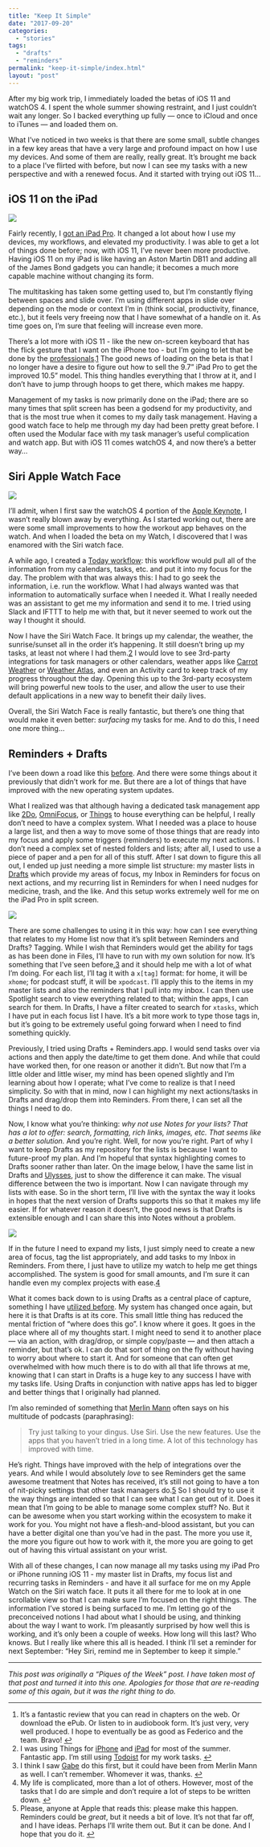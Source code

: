 ```yaml
---
title: "Keep It Simple"
date: "2017-09-20"
categories: 
  - "stories"
tags: 
  - "drafts"
  - "reminders"
permalink: "keep-it-simple/index.html"
layout: "post"
---
```


After my big work trip, I immediately loaded the betas of iOS 11 and watchOS 4. I spent the whole summer showing restraint, and I just couldn’t wait any longer. So I backed everything up fully — once to iCloud and once to iTunes — and loaded them on.

What I’ve noticed in two weeks is that there are some small, subtle changes in a few key areas that have a very large and profound impact on how I use my devices. And some of them are really, really great. It’s brought me back to a place I’ve flirted with before, but now I can see my tasks with a new perspective and with a renewed focus. And it started with trying out iOS 11…

## iOS 11 on the iPad

![](/images/Image-9-16-17-8-45-AM.png)

Fairly recently, I [got an iPad Pro](https://www.nahumck.me/perfectly-mobile/). It changed a lot about how I use my devices, my workflows, and elevated my productivity. I was able to get a lot of things done before; now, with iOS 11, I’ve never been more productive. Having iOS 11 on my iPad is like having an Aston Martin DB11 and adding all of the James Bond gadgets you can handle; it becomes a much more capable machine without changing its form.

The multitasking has taken some getting used to, but I’m constantly flying between spaces and slide over. I’m using different apps in slide over depending on the mode or context I’m in (think social, productivity, finance, etc.), but it feels very freeing now that I have somewhat of a handle on it. As time goes on, I’m sure that feeling will increase even more.

There’s a lot more with iOS 11 - like the new on-screen keyboard that has the flick gesture that I want on the iPhone too - but I’m going to let that be done by the [professionals](https://www.macstories.net/stories/ios-11-the-macstories-review/ "iOS 11 - The MacStories Review").[1](#fn1) The good news of loading on the beta is that I no longer have a desire to figure out how to sell the 9.7” iPad Pro to get the improved 10.5” model. This thing handles everything that I throw at it, and I don’t have to jump through hoops to get there, which makes me happy.

Management of my tasks is now primarily done on the iPad; there are so many times that split screen has been a godsend for my productivity, and that is the most true when it comes to my daily task management. Having a good watch face to help me through my day had been pretty great before. I often used the Modular face with my task manager’s useful complication and watch app. But with iOS 11 comes watchOS 4, and now there’s a better way…

## Siri Apple Watch Face

![](/images/Image-9-16-17-8-48-AM.png)

I’ll admit, when I first saw the watchOS 4 portion of the [Apple Keynote](https://itunes.apple.com/us/podcast/apple-keynotes/id275834665?mt=2), I wasn’t really blown away by everything. As I started working out, there are were some small improvements to how the workout app behaves on the watch. And when I loaded the beta on my Watch, I discovered that I was enamored with the Siri watch face.

A while ago, I created a [Today workflow](https://www.nahumck.me/second-screen/): this workflow would pull all of the information from my calendars, tasks, etc. and put it into my focus for the day. The problem with that was always this: I had to go seek the information, i.e. run the workflow. What I had always wanted was that information to automatically surface when I needed it. What I really needed was an assistant to get me my information and send it to me. I tried using Slack and IFTTT to help me with that, but it never seemed to work out the way I thought it should.

Now I have the Siri Watch Face. It brings up my calendar, the weather, the sunrise/sunset all in the order it’s happening. It still doesn’t bring up my tasks, at least not where I had them.[2](#fn2) I would love to see 3rd-party integrations for task managers or other calendars, weather apps like [Carrot Weather](https://itunes.apple.com/us/app/carrot-weather/id961390574?mt=8&uo=4&at=1001l4VZ "Carrot Weather for iOS ") or [Weather Atlas](https://itunes.apple.com/us/app/weather-atlas-weather-radar-map-10-day-forecast/id1196015787?mt=8&uo=4&at=1001l4VZ "Weather Atlas for iOS "), and even an Activity card to keep track of my progress throughout the day. Opening this up to the 3rd-party ecosystem will bring powerful new tools to the user, and allow the user to use their default applications in a new way to benefit their daily lives.

Overall, the Siri Watch Face is really fantastic, but there’s one thing that would make it even better: _surfacing_ my tasks for me. And to do this, I need one more thing…

## Reminders + Drafts

I’ve been down a road like this [before](https://www.nahumck.me/basic/). And there were some things about it previously that didn’t work for me. But there are a lot of things that have improved with the new operating system updates.

What I realized was that although having a dedicated task management app like [2Do](https://itunes.apple.com/us/app/2do-reminders-personal-planner/id303656546?mt=8&uo=4&at=1001l4VZ), [OmniFocus](https://itunes.apple.com/us/app/omnifocus-2/id904071710?mt=8&uo=4&at=1001l4VZ), or [Things](https://itunes.apple.com/us/app/things-3/id904237743?mt=8&uo=4&at=1001l4VZ) to house everything can be helpful, I really don’t need to have a complex system. What I needed was a place to house a large list, and then a way to move some of those things that are ready into my focus and apply some triggers (reminders) to execute my next actions. I don’t need a complex set of nested folders and lists; after all, I used to use a piece of paper and a pen for all of this stuff. After I sat down to figure this all out, I ended up just needing a more simple list structure: my master lists in [Drafts](https://itunes.apple.com/us/app/drafts-quickly-capture-notes-share-anywhere/id905337691?mt=8&uo=4&at=1001l4VZ) which provide my areas of focus, my Inbox in Reminders for focus on next actions, and my recurring list in Reminders for when I need nudges for medicine, trash, and the like. And this setup works extremely well for me on the iPad Pro in split screen.

![](/images/Image-9-19-17-9-37-PM.png)

There are some challenges to using it in this way: how can I see everything that relates to my Home list now that it’s split between Reminders and Drafts? Tagging. While I wish that Reminders would get the ability for tags as has been done in Files, I’ll have to run with my own solution for now. It’s something that I’ve seen before,[3](#fn3) and it should help me with a lot of what I’m doing. For each list, I’ll tag it with a `x[tag]` format: for home, it will be `xhome`; for podcast stuff, it will be `xpodcast`. I’ll apply this to the items in my master lists and also the reminders that I pull into my inbox. I can then use Spotlight search to view everything related to that; within the apps, I can search for them. In Drafts, I have a filter created to search for `xtasks`, which I have put in each focus list I have. It’s a bit more work to type those tags in, but it’s going to be extremely useful going forward when I need to find something quickly.

Previously, I tried using Drafts + Reminders.app. I would send tasks over via actions and then apply the date/time to get them done. And while that could have worked then, for one reason or another it didn’t. But now that I’m a little older and little wiser, my mind has been opened slightly and I’m learning about how I operate; what I’ve come to realize is that I need simplicity. So with that in mind, now I can highlight my next actions/tasks in Drafts and drag/drop them into Reminders. From there, I can set all the things I need to do.

Now, I know what you’re thinking: _why not use Notes for your lists? That has a lot to offer: search, formatting, rich links, images, etc. That seems like a better solution._ And you’re right. Well, for now you’re right. Part of why I want to keep Drafts as my repository for the lists is because I want to future-proof my plan. And I’m hopeful that syntax highlighting comes to Drafts sooner rather than later. On the image below, I have the same list in Drafts and [Ulysses](https://itunes.apple.com/us/app/ulysses/id1225571038?mt=8&uo=4&at=1001l4VZ "Ulysses for iOS"), just to show the difference it can make. The visual difference between the two is important. Now I can navigate through my lists with ease. So in the short term, I’ll live with the syntax the way it looks in hopes that the next version of Drafts supports this so that it makes my life easier. If for whatever reason it doesn’t, the good news is that Drafts is extensible enough and I can share this into Notes without a problem.

![](/images/Image-9-19-17-6-04-PM.png)

If in the future I need to expand my lists, I just simply need to create a new area of focus, tag the list appropriately, and add tasks to my Inbox in Reminders. From there, I just have to utilize my watch to help me get things accomplished. The system is good for small amounts, and I’m sure it can handle even my complex projects with ease.[4](#fn4)

What it comes back down to is using Drafts as a central place of capture, something I have [utilized before](https://www.nahumck.me/trusted-capture-with-drafts/ "Trusted Capture with Drafts"). My system has changed once again, but here it is that Drafts is at its core. This small little thing has reduced the mental friction of “where does this go”. I know where it goes. It goes in the place where all of my thoughts start. I might need to send it to another place — via an action, with drag/drop, or simple copy/paste — and then attach a reminder, but that’s ok. I can do that sort of thing on the fly without having to worry about where to start it. And for someone that can often get overwhelmed with how much there is to do with all that life throws at me, knowing that I can start in Drafts is a huge key to any success I have with my tasks life. Using Drafts in conjunction with native apps has led to bigger and better things that I originally had planned.

I’m also reminded of something that [Merlin Mann](https://mobile.twitter.com/hotdogsladies "Merlin Mann on Twitter") often says on his multitude of podcasts (paraphrasing):

> Try just talking to your dingus. Use Siri. Use the new features. Use the apps that you haven’t tried in a long time. A lot of this technology has improved with time.

He’s right. Things have improved with the help of integrations over the years. And while I would absolutely _love_ to see Reminders get the same awesome treatment that Notes has received, it’s still not going to have a ton of nit-picky settings that other task managers do.[5](#fn5) So I should try to use it the way things are intended so that I can see what I can get out of it. Does it mean that I’m going to be able to manage some complex stuff? No. But it can be awesome when you start working within the ecosystem to make it work for you. You might not have a flesh-and-blood assistant, but you can have a better digital one than you’ve had in the past. The more you use it, the more you figure out how to work with it, the more you are going to get out of having this virtual assistant on your wrist.

With all of these changes, I can now manage all my tasks using my iPad Pro or iPhone running iOS 11 - my master list in Drafts, my focus list and recurring tasks in Reminders - and have it all surface for me on my Apple Watch on the Siri watch face. It puts it all there for me to look at in one scrollable view so that I can make sure I’m focused on the right things. The information I’ve stored is being surfaced to me. I’m letting go of the preconceived notions I had about what I should be using, and thinking about the way I want to work. I’m pleasantly surprised by how well this is working, and it’s only been a couple of weeks. How long will this last? Who knows. But I really like where this all is headed. I think I’ll set a reminder for next September: “Hey Siri, remind me in September to keep it simple.”

* * *

_This post was originally a “Piques of the Week” post. I have taken most of that post and turned it into this one. Apologies for those that are re-reading some of this again, but it was the right thing to do._

* * *

1. It’s a fantastic review that you can read in chapters on the web. Or download the ePub. Or listen to in audiobook form. It’s just very, very well produced. I hope to eventually be as good as Federico and the team. Bravo! [↩](#ffn1)
2. I was using Things for [iPhone](https://itunes.apple.com/us/app/things-3/id904237743?mt=8&uo=4&at=1001l4VZ) and [iPad](https://itunes.apple.com/us/app/things-3-for-ipad/id904244226?mt=8&uo=4&at=1001l4VZ) for most of the summer. Fantastic app. I’m still using [Todoist](https://itunes.apple.com/us/app/todoist-todo-list-for-organizing-work-and-errands/id572688855?mt=8&uo=4&at=1001l4VZ) for my work tasks. [↩](#ffn2)
3. I think I saw [Gabe](http://macdrifter.com) do this first, but it could have been from Merlin Mann as well. I can’t remember. Whomever it was, thanks. [↩](#ffn3)
4. My life is complicated, more than a lot of others. However, most of the tasks that I do are simple and don’t require a lot of steps to be written down. [↩](#ffn4)
5. Please, anyone at Apple that reads this: please make this happen. Reminders could be _great_, but it needs a bit of love. It’s not that far off, and I have ideas. Perhaps I’ll write them out. But it can be done. And I hope that you do it. [↩](#ffn5)
